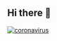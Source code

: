 ## Hi there 👋
<a href="https://ibb.co/x8FJR3Vn"><img src="https://i.ibb.co/x8FJR3Vn/coronavirus.png" alt="coronavirus" border="0"></a>
